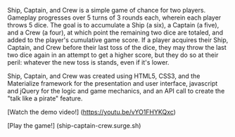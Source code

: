 Ship, Captain, and Crew is a simple game of chance for two players. Gameplay progresses over 5 turns of 3 rounds each, wherein each player throws 5 dice. The goal is to accumulate a Ship (a six), a Captain (a five), and a Crew (a four), at which point the remaining two dice are totaled, and added to the player's cumulative game score. If a player acquires their Ship, Captain, and Crew before their last toss of the dice, they may throw the last two dice again in an attempt to get a higher score, but they do so at their peril: whatever the new toss is stands, even if it's lower.

Ship, Captain, and Crew was created using HTML5, CSS3, and the Materialize framework for the presentation and user interface, javascript and jQuery for the logic and game mechanics, and an API call to create the "talk like a pirate" feature.

[Watch the demo video!]
(https://youtu.be/vYO1FHYKQxc)

[Play the game!]
(ship-captain-crew.surge.sh)
